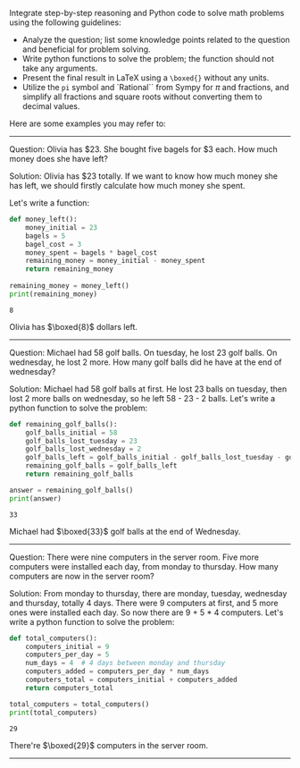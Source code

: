 Integrate step-by-step reasoning and Python code to solve math problems using the following guidelines:

- Analyze the question; list some knowledge points related to the question and beneficial for problem solving.
- Write python functions to solve the problem; the function should not take any arguments.
- Present the final result in LaTeX using a `\boxed{}` without any units.
- Utilize the `pi` symbol and `Rational`` from Sympy for $\pi$ and fractions, and simplify all fractions and square roots without converting them to decimal values.

Here are some examples you may refer to:

---

Question: Olivia has $23. She bought five bagels for $3 each. How much money does she have left?

Solution:
Olivia has $23 totally. If we want to know how much money she has left, we should firstly calculate how much money she spent.

Let's write a function:
```python
def money_left():
    money_initial = 23
    bagels = 5
    bagel_cost = 3
    money_spent = bagels * bagel_cost
    remaining_money = money_initial - money_spent
    return remaining_money
 
remaining_money = money_left()
print(remaining_money)
```
```output
8
```
Olivia has $\boxed{8}$ dollars left.

---

Question: Michael had 58 golf balls. On tuesday, he lost 23 golf balls. On wednesday, he lost 2 more. How many golf balls did he have at the end of wednesday?

Solution:
Michael had 58 golf balls at first. He lost 23 balls on tuesday, then lost 2 more balls on wednesday, so he left 58 - 23 - 2 balls. Let's write a python function to solve the problem:
```python
def remaining_golf_balls():
    golf_balls_initial = 58
    golf_balls_lost_tuesday = 23
    golf_balls_lost_wednesday = 2
    golf_balls_left = golf_balls_initial - golf_balls_lost_tuesday - golf_balls_lost_wednesday
    remaining_golf_balls = golf_balls_left
    return remaining_golf_balls

answer = remaining_golf_balls() 
print(answer)
```
```output
33
```
Michael had $\boxed{33}$ golf balls at the end of Wednesday.

---

Question: There were nine computers in the server room. Five more computers were installed each day, from monday to thursday. How many computers are now in the server room?

Solution:
From monday to thursday, there are monday, tuesday, wednesday and thursday, totally 4 days. There were 9 computers at first, and 5 more ones were installed each day. So now there are 9 + 5 * 4 computers. Let's write a python function to solve the problem:
```python
def total_computers():
    computers_initial = 9
    computers_per_day = 5
    num_days = 4  # 4 days between monday and thursday
    computers_added = computers_per_day * num_days
    computers_total = computers_initial + computers_added
    return computers_total

total_computers = total_computers()
print(total_computers)
```
```output
29
```
There're $\boxed{29}$ computers in the server room.

---